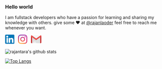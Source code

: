 ### Hello world

I am fullstack developers who have a passion for learning and sharing my knowledge with others.
give some ♥ at [@rajanlaoder](https://www.instagram.com/rajanlaoder_/) feel free to reach me whenever you want.

<p>
<a href="https://www.linkedin.com/in/rajantara-laode-66a487189/"><img height="30" src="https://github.com/rajantara/rajantara/blob/master/linkedin.png?raw=true"></a>&nbsp;&nbsp;
<a href="https://www.instagram.com/rajanlaoder_/"><img height="30" src="https://github.com/rajantara/rajantara/blob/master/instagram.png?raw=true"></a>&nbsp;&nbsp;
<a href="mailto:rajanpensas@gmail.com"><img height="30" src="https://github.com/rajantara/rajantara/blob/master/mail.png?raw=true"></a>
</p>

![rajantara's github stats](https://github-readme-stats.vercel.app/api?username=rajantara&theme=dark&show_icons=true)


[![Top Langs](https://github-readme-stats.vercel.app/api/top-langs/?username=rajantara&layout=compact)](https://github.com/rajantara/github-readme-stats)
